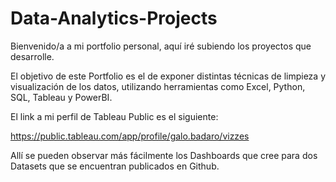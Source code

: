 # Data-Analytics-Projects

Bienvenido/a a mi portfolio personal, aquí iré subiendo los proyectos que desarrolle.

El objetivo de este Portfolio es el de exponer distintas técnicas de limpieza y visualización de los datos, utilizando herramientas como Excel, Python, SQL, Tableau y PowerBI. 

El link a mi perfil de Tableau Public es el siguiente:

https://public.tableau.com/app/profile/galo.badaro/vizzes

Allí se pueden observar más fácilmente los Dashboards que cree para dos Datasets que se encuentran publicados en Github. 


